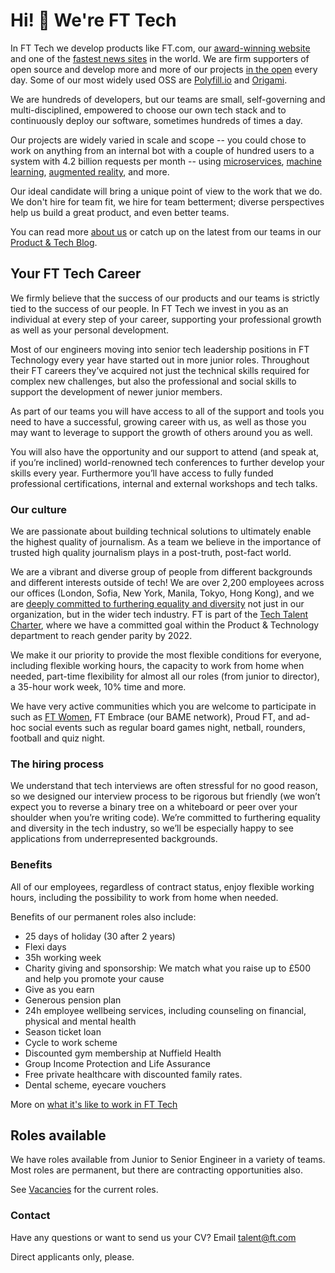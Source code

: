 # Hi! 👋 We're FT Tech

In FT Tech we develop products like FT.com, our [award-winning website](https://aboutus.ft.com/en-gb/announcements/ft-technology-wins-at-devops-digiday-awards/) and one of the [fastest news sites](https://webperf.xyz/) in the world. We are firm supporters of open source and develop more and more of our projects [in the open](https://github.com/Financial-Times) every day. Some of our most widely used OSS are [Polyfill.io](https://polyfill.io/v2/docs/) and [Origami](http://origami.ft.com/).

We are hundreds of developers, but our teams are small, self-governing and multi-disciplined, empowered to choose our own tech stack and to continuously deploy our software, sometimes hundreds of times a day.

Our projects are widely varied in scale and scope -- you could chose to work on anything from an internal bot with a couple of hundred users to a system with 4.2 billion requests per month -- using [microservices](https://www.youtube.com/watch?v=lC5SfTMFK3M), [machine learning](https://www.youtube.com/watch?v=7iPP2tltt-0), [augmented reality](https://labs.ft.com/experiment/2017/06/06/inklink.html), and more.

Our ideal candidate will bring a unique point of view to the work that we do. We don't hire for team fit, we hire for team betterment; diverse perspectives help us build a great product, and even better teams.

You can read more [about us](https://aboutus.ft.com/en-gb/careers/our-people/) or catch up on the latest from our teams in our [Product & Tech Blog](https://medium.com/ft-product-technology).

## Your FT Tech Career

We firmly believe that the success of our products and our teams is strictly tied to the success of our people. In FT Tech we invest in you as an individual at every step of your career, supporting your professional growth as well as your personal development.

Most of our engineers moving into senior tech leadership positions in FT Technology every year have started out in more junior roles. Throughout their FT careers they’ve acquired not just the technical skills required for complex new challenges, but also the professional and social skills to support the development of newer junior members.

As part of our teams you will have access to all of the support and tools you need to have a successful, growing career with us, as well as those you may want to leverage to support the growth of others around you as well.

You will also have the opportunity and our support to attend (and speak at, if you’re inclined) world-renowned tech conferences to further develop your skills every year. Furthermore you’ll have access to fully funded professional certifications, internal and external workshops and tech talks.

### Our culture

We are passionate about building technical solutions to ultimately enable the highest quality of journalism. As a team we believe in the importance of trusted high quality journalism plays in a post-truth, post-fact world.

We are a vibrant and diverse group of people from different backgrounds and different interests outside of tech! We are over 2,200 employees across our offices (London, Sofia, New York, Manila, Tokyo, Hong Kong), and we are [deeply committed to furthering equality and diversity](https://aboutus.ft.com/en-gb/careers/diversity-and-inclusion-ft/) not just in our organization, but in the wider tech industry. FT is part of the [Tech Talent Charter](https://techtalentcharter.co.uk/), where we have a committed goal within the Product & Technology department to reach gender parity by 2022.

We make it our priority to provide the most flexible conditions for everyone, including flexible working hours, the capacity to work from home when needed, part-time flexibility for almost all our roles (from junior to director), a 35-hour work week, 10% time and more.

We have very active communities which you are welcome to participate in such as [FT Women](https://medium.com/ft-product-technology/inspirational-women-of-ft-product-technology-62db31b67980), FT Embrace (our BAME network), Proud FT, and ad-hoc social events such as regular board games night, netball, rounders, football and quiz night.

### The hiring process

We understand that tech interviews are often stressful for no good reason, so we designed our interview process
to be rigorous but friendly (we won’t expect you to reverse a binary tree on a whiteboard or peer over your shoulder when you’re writing code).
We’re committed to furthering equality and diversity in the tech industry, so we’ll be especially happy to see
applications from underrepresented backgrounds.

### Benefits

All of our employees, regardless of contract status, enjoy flexible working hours, including the possibility to
work from home when needed.

Benefits of our permanent roles also include:

- 25 days of holiday (30 after 2 years)
- Flexi days
- 35h working week
- Charity giving and sponsorship: We match what you raise up to £500 and help you promote your cause
- Give as you earn
- Generous pension plan
- 24h employee wellbeing services, including counseling on financial, physical and mental health
- Season ticket loan
- Cycle to work scheme
- Discounted gym membership at Nuffield Health
- Group Income Protection and Life Assurance
- Free private healthcare with discounted family rates.
- Dental scheme, eyecare vouchers

More on [what it's like to work in FT Tech](https://twitter.com/lc512k/status/933748080356265985)

## Roles available

We have roles available from Junior to Senior Engineer in a variety of teams. Most roles are permanent, but there are contracting opportunities also.

See [Vacancies](VACANCIES.md) for the current roles.

### Contact

Have any questions or want to send us your CV? Email talent@ft.com

Direct applicants only, please.
